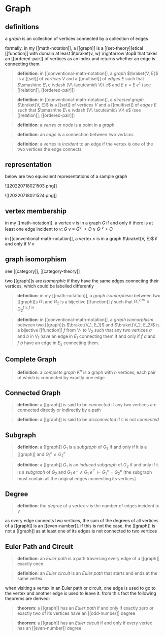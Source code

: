 # Graph

## definitions

a _graph_ is an collection of vertices connected by a collection of edges

formally, in my [[math-notation]], a [[graph]] is a [[set-theory]]etical [[function]] with domain at least $\braket{v, w} \rightarrow \top$ that takes an [[ordered-pair]] of vertices as an index and returns whether an edge is connecting them

> **definition**: in [[conventional-math-notation]], a _graph_ $\braket{V, E}$ is a [[set]] of _vertices_ $V$ and a [[multiset]] of _edges_ $E$ such that $\smash\ne E\ e \vdash (V\ \acute\mid\ V)\ e$ and $E\ e \equiv E\ e^\intercal$ (see [[relation]], [[ordered-pair]])

> **definition**: in [[conventional-math-notation]], a _directed graph_ $\braket{V, E}$ is a [[set]] of _vertices_ $V$ and a [[multiset]] of _edges_ $E$ such that $\smash\ne E\ e \vdash (V\ \acute\mid\ V)\ e$ (see [[relation]], [[ordered-pair]])

> **definition**: a _vertex_ or _node_ is a point in a _graph_

> **definition**: an _edge_ is a connection between two _vertices_

> **definition**: a vertex is _incident_ to an edge if the vertex is one of the two vertices the edge connects

## representation

below are two equivalent representations of a sample graph

![[20220718021503.png]]

![[20220718021524.png]]

## vertex membership

in my [[math-notation]], a vertex $v$ is in a graph $G$ if and only if there is at least one edge incident to $v$: $G\ v \equiv G^{v,} \ne O \lor G^{, v} \ne O$

in [[conventional-math-notation]], a vertex $v$ is in a graph $\braket{V, E}$ if and only if $V\ v$

## graph isomorphism

see [[category]], [[category-theory]]

two [[graph]]s are _isomorphic_ if they have the same edges connecting their vertices, which could be labelled differently

> **definition**: in my [[math-notation]], a _graph isomorphism_ between two [[graph]]s $G_1$ and $G_2$ is a bijective [[function]] $f$ such that $G_1^{v, w} \equiv G_2^{f\ v, f\ w}$

> **definition**: in [[conventional-math-notation]], a _graph isomorphism_ between two [[graph]]s $\braket{V_1, E_1}$ and $\braket{V_2, E_2}$ is a bijective [[function]] $f$ from $V_1$ to $V_2$ such that any two vertices $a$ and $b$ in $V_1$ have an edge in $E_1$ connecting them if and only if $f\ a$ and $f\ b$ have an edge in $E_2$ connecting them.

## Complete Graph

> **definition**: a _complete graph_ $K^n$ is a graph with $n$ vertices, each pair of which is connected by exactly one edge

## Connected Graph

> **definition**: a [[graph]] is said to be _connected_ if any two vertices are connected directly or indirectly by a path

> **definition**: a [[graph]] is said to be _disconnected_ if it is not _connected_

## Subgraph

> **definition**: a [[graph]] $G_1$ is a _subgraph_ of $G_2$ if and only if it is a [[graph]] and $G_1^e \le G_2^e$

> **definition**: a [[graph]] $G_1$ is an _induced subgraph_ of $G_2$ if and only if it is a _subgraph_ of $G_2$ and $G_1\ e^\bot \land G_1\ e^\top \vdash G_1^e = G_2^e$ (the subgraph must contain all the original edges connecting its vertices)

## Degree

> **definition**: the _degree_ of a vertex $v$ is the number of edges incident to $v$

as every edge connects two vertices, the sum of the degrees of all vertices of a [[graph]] is an [[even-number]]. if this is not the case, the [[graph]] is not a [[graph]] as at least one of its edges is not connected to two vertices

## Euler Path and Circuit

> **definition**: an _Euler path_ is a path traversing every edge of a [[graph]] exactly once

> **definition**: an _Euler circuit_ is an _Euler path_ that starts and ends at the same vertex

when visiting a vertex in an Euler path or circuit, one edge is used to go to the vertex and another edge is used to leave it. from this fact the following theorems are derived:

> **theorem**: a [[graph]] has an _Euler path_ if and only if exactly zero or exactly two of its vertices have an [[odd-number]] degree

> **theorem**: a [[graph]] has an _Euler circuit_ if and only if every vertex has an [[even-number]] degree
